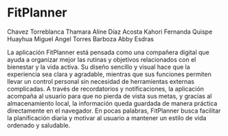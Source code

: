 # FitPlanner
Chavez Torreblanca Thamara Aline 
Díaz Acosta Kahori Fernanda
Quispe Huayhua Miguel Angel
Torres Barboza Abby Esdras


La aplicación FitPlanner está pensada como una compañera digital que ayuda a organizar mejor las rutinas y objetivos relacionados con el bienestar y la vida activa. Su diseño sencillo y visual hace que la experiencia sea clara y agradable, mientras que sus funciones permiten llevar un control personal sin necesidad de herramientas externas complicadas. A través de recordatorios y notificaciones, la aplicación acompaña al usuario para que no pierda de vista sus metas, y gracias al almacenamiento local, la información queda guardada de manera práctica directamente en el navegador. En pocas palabras, FitPlanner busca facilitar la planificación diaria y motivar al usuario a mantener un estilo de vida ordenado y saludable.
